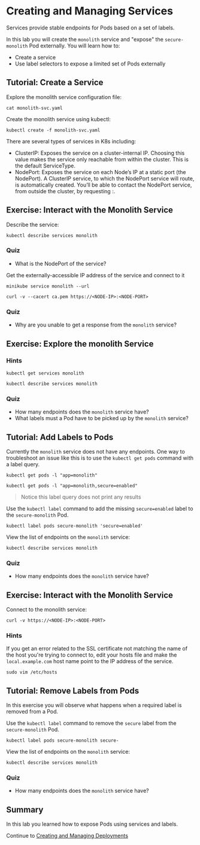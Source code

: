 # Creating and Managing Services

Services provide stable endpoints for Pods based on a set of labels.

In this lab you will create the `monolith` service and "expose" the `secure-monolith` Pod externally. You will learn how to:

* Create a service
* Use label selectors to expose a limited set of Pods externally

## Tutorial: Create a Service

Explore the monolith service configuration file:

```
cat monolith-svc.yaml 
```

Create the monolith service using kubectl:

```
kubectl create -f monolith-svc.yaml
```
There are several types of services in K8s including:

* ClusterIP: Exposes the service on a cluster-internal IP. Choosing this value makes the service only reachable from within the cluster. This is the default ServiceType.
* NodePort: Exposes the service on each Node’s IP at a static port (the NodePort). A ClusterIP service, to which the NodePort service will route, is automatically created. You’ll be able to contact the NodePort service, from outside the cluster, by requesting <NodeIP>:<NodePort>.

## Exercise: Interact with the Monolith Service

Describe the service:

```
kubectl describe services monolith
```

### Quiz

* What is the NodePort of the service?

Get the externally-accessible IP address of the service and connect to it 

```
minikube service monolith --url
```
```
curl -v --cacert ca.pem https://<NODE-IP>:<NODE-PORT>
```

### Quiz

* Why are you unable to get a response from the `monolith` service?

## Exercise: Explore the monolith Service

### Hints

```
kubectl get services monolith
```

```
kubectl describe services monolith
```

### Quiz

* How many endpoints does the `monolith` service have?
* What labels must a Pod have to be picked up by the `monolith` service?

## Tutorial: Add Labels to Pods

Currently the `monolith` service does not have any endpoints. One way to troubleshoot an issue like this is to use the `kubectl get pods` command with a label query.

```
kubectl get pods -l "app=monolith"
```

```
kubectl get pods -l "app=monolith,secure=enabled"
```

> Notice this label query does not print any results

Use the `kubectl label` command to add the missing `secure=enabled` label to the `secure-monolith` Pod.

```
kubectl label pods secure-monolith 'secure=enabled'
```

View the list of endpoints on the `monolith` service:

```
kubectl describe services monolith
```

### Quiz

* How many endpoints does the `monolith` service have?

## Exercise: Interact with the Monolith Service

Connect to the monolith service:

```
curl -v https://<NODE-IP>:<NODE-PORT>
```

### Hints

If you get an error related to the SSL certificate not matching the name of the host you're trying to connect to, edit your hosts file and make the ```local.example.com``` host name point to the IP address of the service.

```
sudo vim /etc/hosts
```

## Tutorial: Remove Labels from Pods

In this exercise you will observe what happens when a required label is removed from a Pod.

Use the `kubectl label` command to remove the `secure` label from the `secure-monolith` Pod.

```
kubectl label pods secure-monolith secure-
```

View the list of endpoints on the `monolith` service:

```
kubectl describe services monolith
```

### Quiz

* How many endpoints does the `monolith` service have?

## Summary

In this lab you learned how to expose Pods using services and labels.




Continue to [Creating and Managing Deployments](https://github.com/walmartdigital/k8s-101/blob/master/labs/05-creating-and-managing-deployments/05-creating-and-managing-deployments.md)